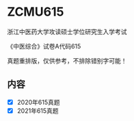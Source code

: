 # ZCMU615

浙江中医药大学攻读硕士学位研究生入学考试

《中医综合》试卷A代码615

真题重排版，仅供参考，不排除错别字可能！

## 内容

- [x] 2020年615真题
- [x] 2021年615真题
